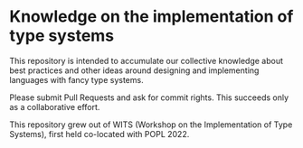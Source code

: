 # Knowledge on the implementation of type systems

This repository is intended to accumulate our collective knowledge about best practices and other ideas around designing and implementing languages with fancy type systems.

Please submit Pull Requests and ask for commit rights. This succeeds only as a collaborative effort.

This repository grew out of WITS (Workshop on the Implementation of Type Systems), first held co-located with POPL 2022.
